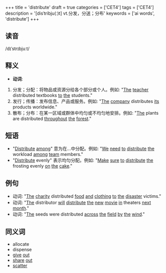 +++
title = 'distribute'
draft = true
categories = ['CET4']
tags = ['CET4']
description = '[disˈtribju(ː)t] vt.分发，分送；分布'
keywords = ['ai words', 'distribute']
+++

## 读音
/dɪˈstrɪbjuːt/

## 释义
- **动词**:
1. 分发；分配：将物品或资源分给各个部分或个人。例如: "[The](/post/the/) [teacher](/post/teacher/) distributed textbooks [to](/post/to/) [the](/post/the/) students."
2. 发行；传播：发布信息、产品或服务。例如: "[The](/post/the/) [company](/post/company/) distributes [its](/post/its/) products worldwide."
3. 散布；分布：在某一区域或群体中均匀或不均匀地安排。例如: "[The](/post/the/) plants are distributed [throughout](/post/throughout/) [the](/post/the/) [forest](/post/forest/)."

## 短语
- "[Distribute](/post/distribute/) [among](/post/among/)" 意为在...中分配。例如: "[We](/post/we/) [need](/post/need/) [to](/post/to/) [distribute](/post/distribute/) [the](/post/the/) workload [among](/post/among/) [team](/post/team/) members."
- "[Distribute](/post/distribute/) evenly" 表示均匀分配。例如: "[Make](/post/make/) [sure](/post/sure/) [to](/post/to/) [distribute](/post/distribute/) [the](/post/the/) frosting evenly [on](/post/on/) [the](/post/the/) [cake](/post/cake/)."

## 例句
- 动词: "[The](/post/the/) [charity](/post/charity/) distributed [food](/post/food/) [and](/post/and/) [clothing](/post/clothing/) [to](/post/to/) [the](/post/the/) [disaster](/post/disaster/) victims."
- 动词: "[The](/post/the/) distributor [will](/post/will/) [distribute](/post/distribute/) [the](/post/the/) [new](/post/new/) [movie](/post/movie/) [in](/post/in/) theaters [next](/post/next/) [month](/post/month/)."
- 动词: "[The](/post/the/) seeds were distributed [across](/post/across/) [the](/post/the/) [field](/post/field/) [by](/post/by/) [the](/post/the/) [wind](/post/wind/)."

## 同义词
- allocate
- dispense
- [give](/post/give/) [out](/post/out/)
- [share](/post/share/) [out](/post/out/)
- [scatter](/post/scatter/)
